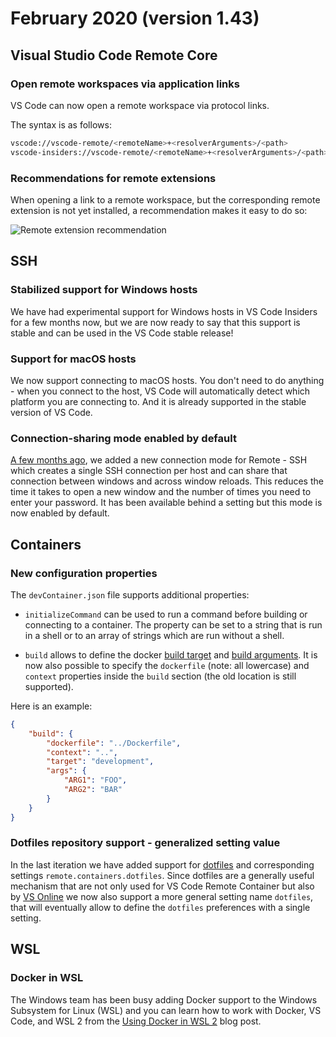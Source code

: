 # February 2020 (version 1.43)

## Visual Studio Code Remote Core

### Open remote workspaces via application links

VS Code can now open a remote workspace via protocol links.

The syntax is as follows:

```bash
vscode://vscode-remote/<remoteName>+<resolverArguments>/<path>
vscode-insiders://vscode-remote/<remoteName>+<resolverArguments>/<path>
```

### Recommendations for remote extensions

When opening a link to a remote workspace, but the corresponding remote extension is not yet installed, a recommendation makes it easy to do so:

![Remote extension recommendation](images/1_43/remote-recommendation.png)

## SSH

### Stabilized support for Windows hosts

We have had experimental support for Windows hosts in VS Code Insiders for a few months now, but we are now ready to say that this support is stable and can be used in the VS Code stable release!

### Support for macOS hosts

We now support connecting to macOS hosts. You don't need to do anything - when you connect to the host, VS Code will automatically detect which platform you are connecting to. And it is already supported in the stable version of VS Code.

### Connection-sharing mode enabled by default

[A few months ago](https://github.com/microsoft/vscode-docs/blob/master/remote-release-notes/v1_39.md#ssh-connection-sharing), we added a new connection mode for Remote - SSH which creates a single SSH connection per host and can share that connection between windows and across window reloads. This reduces the time it takes to open a new window and the number of times you need to enter your password. It has been available behind a setting but this mode is now enabled by default.

## Containers

### New configuration properties

The `devContainer.json` file supports additional properties:

* `initializeCommand` can be used to run a command before building or connecting to a container. The property can be set to a string that is run in a shell or to an array of strings which are run without a shell.

* `build` allows to define the docker [build target](https://docs.docker.com/engine/reference/commandline/build/#specifying-target-build-stage---target) and [build arguments](https://docs.docker.com/engine/reference/builder/#arg). It is now also possible to specify the `dockerfile` (note: all lowercase) and `context` properties inside the `build` section (the old location is still supported).

Here is an example:

```json
{
    "build": {
        "dockerfile": "../Dockerfile",
        "context": "..",
        "target": "development",
        "args": {
            "ARG1": "FOO",
            "ARG2": "BAR"
        }
    }
}
```

### Dotfiles repository support - generalized setting value

In the last iteration we have added support for [dotfiles](https://github.com/microsoft/vscode-docs/blob/vnext/remote-release-notes/v1_42.md#dotfiles-repository-support) and corresponding settings `remote.containers.dotfiles`. Since dotfiles are a generally useful mechanism that are not only used for VS Code Remote Container but also by [VS Online](https://docs.microsoft.com/en-us/visualstudio/online/reference/personalizing#visual-studio-online-personalization-reference) we now also support a more general setting name `dotfiles`, that will eventually allow to define the `dotfiles` preferences with a single setting.

## WSL

### Docker in WSL

The Windows team has been busy adding Docker support to the Windows Subsystem for Linux (WSL) and you can learn how to work with Docker, VS Code, and WSL 2 from the [Using Docker in WSL 2](https://code.visualstudio.com/blogs/2020/03/02/docker-in-wsl2) blog post.
